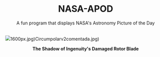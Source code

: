 <div align="center">
  <h1>
    NASA-APOD
  </h1>
</div>
  
<div align="center">
  A fun program that displays NASA's Astronomy Picture of the Day
</div>

<br>

![](https://apod.nasa.gov/apod/image/2402/PIA26243-web.jpg)1600px.jpg)Circumpolarv2comentada.jpg)

<p align = "center">
  <b>The Shadow of Ingenuity's Damaged Rotor Blade</b>
</p>
